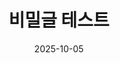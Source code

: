 ---
title: "비밀글 테스트"
date: 2025-10-05
layout: encrypted
encrypted: fdd599b2a5e0b3097ce19496d41345d569c9f756d5794f17b008266a568fd349U2FsdGVkX18hVKZCGuo8tMPAGpBun6/LfRtTHbfTxZYKbl6YQl4pJpBWzjidZ5Bm
---